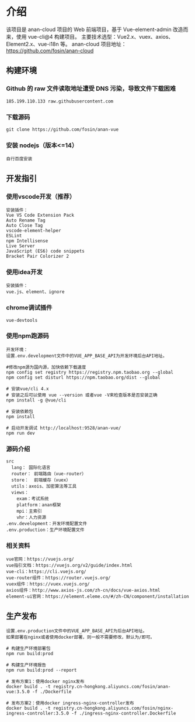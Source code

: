 # 介绍

该项目是 anan-cloud 项目的 Web 前端项目，基于 Vue-element-admin 改造而来，使用 vue-cli@4 构建项目。
主要技术选型：Vue2.x、vuex、axios、Element2.x、vue-i18n 等。
anan-cloud 项目地址：<https://github.com/fosin/anan-cloud>

## 构建环境

### Github 的 raw 文件读取地址遭受 DNS 污染，导致文件下载困难

    185.199.110.133 raw.githubusercontent.com

### 下载源码

    git clone https://github.com/fosin/anan-vue

### 安装 nodejs（版本<=14）

    自行百度安装

## 开发指引

### 使用vscode开发（推荐）

    安装插件：
    Vue VS Code Extension Pack
    Auto Rename Tag
    Auto Close Tag
    vscode-element-helper
    ESLint
    npm Intellisense
    Live Server
    JavaScript (ES6) code snippets
    Bracket Pair Colorizer 2

### 使用idea开发

    安装插件：
    vue.js、element、ignore

### chrome调试插件

    vue-devtools

### 使用npm跑源码

    开发环境：
    设置.env.development文件中的VUE_APP_BASE_API为开发环境后台API地址。

```shell script
#修改npm源为国内源，加快依赖下载速度
npm config set registry https://registry.npm.taobao.org --global
npm config set disturl https://npm.taobao.org/dist --global

# 安装vue/cli 4.x
# 安装之后可以使用 vue --version 或者vue -V来检查版本是否安装正确
npm install -g @vue/cli

# 安装依赖包
npm install

# 启动开发调试 http://localhost:9528/anan-vue/
npm run dev
```

### 源码介绍

    src
      lang： 国际化语言
      router： 前端路由（vue-router）
      store：  前端缓存（vuex）
      utils：axois、加密算法等工具
      views：
        exam：考试系统
        platform：anan框架
        mpi：主索引
        vhr：人力资源
    .env.development：开发环境配置文件
    .env.production：生产环境配置文件

### 相关资料

    vue官网：https://vuejs.org/
    vue指引文档：https://vuejs.org/v2/guide/index.html
    vue-cli：https://cli.vuejs.org/
    vue-router组件：https://router.vuejs.org/
    vuex组件：https://vuex.vuejs.org/
    axios组件：http://www.axios-js.com/zh-cn/docs/vue-axios.html
    element-ui官网：https://element.eleme.cn/#/zh-CN/component/installation

## 生产发布

    设置.env.production文件中的VUE_APP_BASE_API为后台API地址。
    如果部署在nginx或者使用docker部署，则一般不需要修改，默认为/即可。

```shell script
# 构建生产环境部署包
npm run build:prod

# 构建生产环境报告
npm run build:prod --report

# 发布方案1：使用docker nginx发布
docker build . -t registry.cn-hongkong.aliyuncs.com/fosin/anan-vue:3.5.0 -f ./Dockerfile

# 发布方案2：使用docker ingress-nginx-controller发布
docker build . -t registry.cn-hongkong.aliyuncs.com/fosin/nginx-ingress-controller:3.5.0 -f ./ingress-nginx-controller.Dockerfile
```
